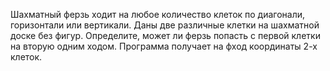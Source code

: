 Шахматный ферзь ходит на любое количество клеток по диагонали, горизонтали или вертикали. Даны две различные клетки на шахматной доске без фигур. Определите, может ли ферзь попасть с первой клетки на вторую одним ходом.
Программа получает на фход координаты 2-х клеток.
